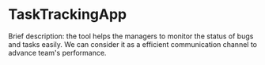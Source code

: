 # TaskTrackingApp
Brief description: the tool helps the managers to monitor the status of bugs and tasks easily. We can consider it as a efficient communication channel to advance team's performance.
